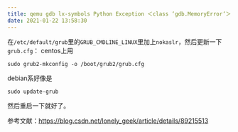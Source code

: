 ```yaml
---
title: qemu gdb lx-symbols Python Exception ＜class ‘gdb.MemoryError‘＞ Cannot access memory at address 0xfff
date: 2021-01-22 13:58:30
---
```


在`/etc/default/grub`里的`GRUB_CMDLINE_LINUX`里加上`nokaslr`，然后更新一下`grub.cfg`：
centos上用
```shell
sudo grub2-mkconfig -o /boot/grub2/grub.cfg
```
debian系好像是
```shell
sudo update-grub
```
然后重启一下就好了。

参考文献：<https://blog.csdn.net/lonely_geek/article/details/89215513>
